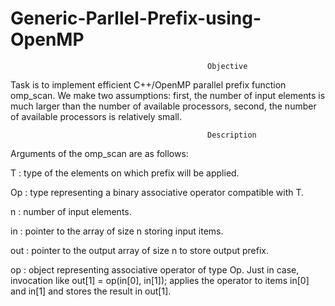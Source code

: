# Generic-Parllel-Prefix-using-OpenMP

                                                Objective

Task is to implement efficient C++/OpenMP parallel prefix function omp_scan. We make two assumptions: first, the number of input elements is much larger than the number of available processors, second, the number of available processors is relatively small.

                                                Description

Arguments of the omp_scan are as follows:

T : type of the elements on which prefix will be applied.

Op : type representing a binary associative operator compatible with T.

n : number of input elements.

in : pointer to the array of size n storing input items.

out : pointer to the output array of size n to store output prefix.

op : object representing associative operator of type Op. Just in case, invocation like out[1] = op(in[0], in[1]); applies the operator to items in[0] and in[1] and stores the result in out[1].

